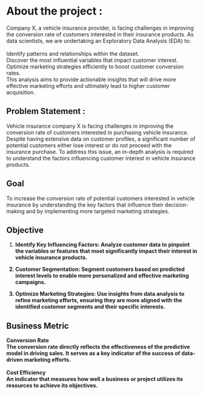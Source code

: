 # About the project :

Company X, a vehicle insurance provider, is facing challenges in improving the conversion rate of customers interested in their insurance products. As data scientists, we are undertaking an Exploratory Data Analysis (EDA) to:<br>
<br>
Identify patterns and relationships within the dataset.<br>
Discover the most influential variables that impact customer interest.<br>
Optimize marketing strategies efficiently to boost customer conversion rates.<br>
This analysis aims to provide actionable insights that will drive more effective marketing efforts and ultimately lead to higher customer acquisition.<br>

## Problem Statement :

Vehicle insurance company X is facing challenges in improving the conversion rate of customers interested in purchasing vehicle insurance. Despite having extensive data on customer profiles, a significant number of potential customers either lose interest or do not proceed with the insurance purchase. To address this issue, an in-depth analysis is required to understand the factors influencing customer interest in vehicle insurance products.<br>

## Goal

To increase the conversion rate of potential customers interested in vehicle insurance by understanding the key factors that influence their decision-making and by implementing more targeted marketing strategies.<br>

## Objective

1. <b>Identify Key Influencing Factors:<b>
   Analyze customer data to pinpoint the variables or features that most significantly impact their interest in vehicle insurance products.<br>

3. <b>Customer Segmentation:<b>
   Segment customers based on predicted interest levels to enable more personalized and effective marketing campaigns.<br>

4. <b>Optimize Marketing Strategies:<b>
   Use insights from data analysis to refine marketing efforts, ensuring they are more aligned with the identified customer segments and their specific interests.<br>

## Business Metric 

<b>Conversion Rate<b><br>
The conversion rate directly reflects the effectiveness of the predictive model in driving sales. It serves as a key indicator of the success of data-driven marketing efforts.<br>
<br>
<b>Cost Efficiency<b><br>
An indicator that measures how well a business or project utilizes its resources to achieve its objectives.
